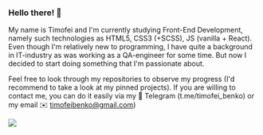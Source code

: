 ### Hello there! 👋

<!--
**Timofei-Benko/Timofei-Benko** is a ✨ _special_ ✨ repository because its `README.md` (this file) appears on your GitHub profile. -->

My name is Timofei and I'm currently studying Front-End Development, namely such technologies as HTML5, CSS3 (+SCSS), JS (vanilla + React). Even though I'm relatively new to programming, I have quite a background in IT-industry as was working as a QA-engineer for some time. But now I decided to start doing something that I'm passionate about. 

Feel free to look through my repositories to observe my progress (I'd recommend to take a look at my pinned projects). If you are willing to contact me, you can do it easily via my 💬 Telegram (t.me/timofei_benko) or my email ✉️ timofeibenko@gmail.com)

<img src="https://www.codewars.com/users/moriturus/badges/large">
